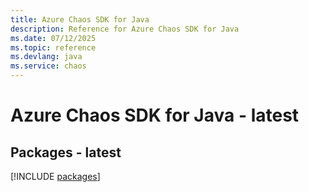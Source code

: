 ```yaml
---
title: Azure Chaos SDK for Java
description: Reference for Azure Chaos SDK for Java
ms.date: 07/12/2025
ms.topic: reference
ms.devlang: java
ms.service: chaos
---
```

# Azure Chaos SDK for Java - latest
## Packages - latest
[!INCLUDE [packages](chaos-index.md)]